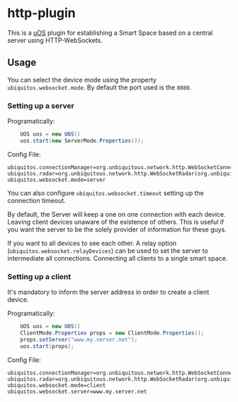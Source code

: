 http-plugin
========

This is a [uOS](https://github.com/UnBiquitous/uos_core) plugin for establishing a Smart Space based on a central server using HTTP-WebSockets.


Usage
-----------

You can select the device mode using the property `ubiquitos.websocket.mode`.
By default the port used is the `8080`.

### Setting up a server

Programatically:

```java
	UOS uos = new UOS()
	uos.start(new ServerMode.Properties());
```

Config File:

```properties
ubiquitos.connectionManager=org.unbiquitous.network.http.WebSocketConnectionManager
ubiquitos.radar=org.unbiquitous.network.http.WebSocketRadar(org.unbiquitous.network.http.WebSocketConnectionManager)
ubiquitos.websocket.mode=server
```

You can also configure `ubiquitos.websocket.timeout` setting up the connection timeout.

By default, the Server will keep a one on one connection with each device. Leaving client devices unaware of the existence of others. This is useful if you want the server to be the solely provider of information for these guys.

If you want to all devices to see each other. A relay option (`ubiquitos.websocket.relayDevices`) can be used to set the server to intermediate all connections. Connecting all clients to a single smart space.

### Setting up a client

It's mandatory to inform the server address in order to create a client device.

Programatically:

```java
	UOS uos = new UOS()
	ClientMode.Properties props = new ClientMode.Properties();
	props.setServer("www.my.server.net");
	uos.start(props);
```

Config File:

```properties
ubiquitos.connectionManager=org.unbiquitous.network.http.WebSocketConnectionManager
ubiquitos.radar=org.unbiquitous.network.http.WebSocketRadar(org.unbiquitous.network.http.WebSocketConnectionManager)
ubiquitos.websocket.mode=client
ubiquitos.websocket.server=www.my.server.net
```